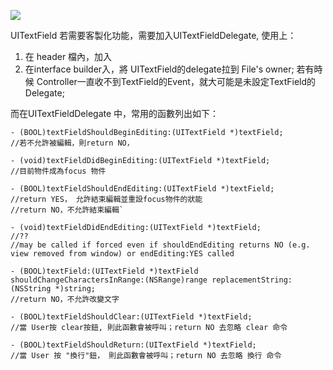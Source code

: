 ![](http://4.bp.blogspot.com/-FLdSU7yiKfA/UkElDHFHbQI/AAAAAAAAAAo/5epjtkCLkyw/s1600/%E6%9C%AA%E5%91%BD%E5%90%8D-3.jpg)

UITextField 若需要客製化功能，需要加入UITextFieldDelegate, 使用上：

1. 在 header 檔內，加入<UITextfieldDelegate>
2. 在interface builder入，將 UITextField的delegate拉到 File's owner; 若有時候 Controller一直收不到TextField的Event，就大可能是未設定TextField的Delegate;

而在UITextFieldDelegate 中，常用的函數列出如下：

```
- (BOOL)textFieldShouldBeginEditing:(UITextField *)textField;  
//若不允許被編輯，則return NO，  
    
- (void)textFieldDidBeginEditing:(UITextField *)textField;           
//目前物件成為focus 物件

- (BOOL)textFieldShouldEndEditing:(UITextField *)textField;          
//return YES， 允許結束編輯並重設focus物件的狀能
//return NO，不允許結束編輯`

- (void)textFieldDidEndEditing:(UITextField *)textField;
//??
//may be called if forced even if shouldEndEditing returns NO (e.g. view removed from window) or endEditing:YES called

- (BOOL)textField:(UITextField *)textField shouldChangeCharactersInRange:(NSRange)range replacementString:(NSString *)string;   
//return NO，不允許改變文字

- (BOOL)textFieldShouldClear:(UITextField *)textField;        
//當 User按 clear按鈕, 則此函數會被呼叫；return NO 去忽略 clear 命令

- (BOOL)textFieldShouldReturn:(UITextField *)textField;              
//當 User 按 "換行"鈕， 則此函數會被呼叫；return NO 去忽略 換行 命令
``` 

